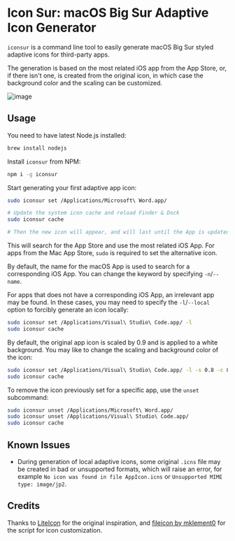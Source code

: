 # Icon Sur: macOS Big Sur Adaptive Icon Generator

`iconsur` is a command line tool to easily generate macOS Big Sur styled adaptive icons for third-party apps.

The generation is based on the most related iOS app from the App Store, or, if there isn't one, is created from the original icon, in which case the background color and the scaling can be customized.

![image](https://user-images.githubusercontent.com/5051300/85924963-3b889c00-b8c8-11ea-957a-bf10f5efa068.png)

## Usage

You need to have latest Node.js installed:

```sh
brew install nodejs
```

Install `iconsur` from NPM:

```sh
npm i -g iconsur
```

Start generating your first adaptive app icon:

```sh
sudo iconsur set /Applications/Microsoft\ Word.app/

# Update the system icon cache and reload Finder & Dock
sudo iconsur cache

# Then the new icon will appear, and will last until the App is updated next time.
```

This will search for the App Store and use the most related iOS App. For apps from the Mac App Store, `sudo` is required to set the alternative icon.

By default, the name for the macOS App is used to search for a corresponding iOS App. You can change the keyword by specifying `-n`/`--name`.

For apps that does not have a corresponding iOS App, an irrelevant app may be found. In these cases, you may need to specify the `-l`/`--local` option to forcibly generate an icon locally:

```sh
sudo iconsur set /Applications/Visual\ Studio\ Code.app/ -l
sudo iconsur cache
```

By default, the original app icon is scaled by 0.9 and is applied to a white background. You may like to change the scaling and background color of the icon:

```sh
sudo iconsur set /Applications/Visual\ Studio\ Code.app/ -l -s 0.8 -c 87cdf0
sudo iconsur cache
```

To remove the icon previously set for a specific app, use the `unset` subcommand:

```sh
sudo iconsur unset /Applications/Microsoft\ Word.app/
sudo iconsur unset /Applications/Visual\ Studio\ Code.app/
sudo iconsur cache
```

## Known Issues

- During generation of local adaptive icons, some original `.icns` file may be created in bad or unsupported formats, which will raise an error, for example `No icon was found in file AppIcon.icns` or `Unsupported MIME type: image/jp2`.

## Credits

Thanks to [LiteIcon](https://freemacsoft.net/liteicon/) for the original inspiration, and [fileicon by mklement0](https://github.com/mklement0/fileicon) for the script for icon customization.